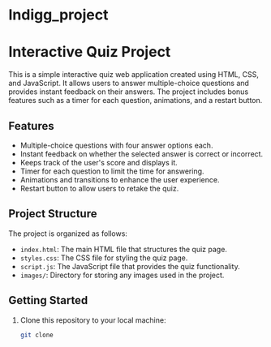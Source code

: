 # Indigg_project

# Interactive Quiz Project

This is a simple interactive quiz web application created using HTML, CSS, and JavaScript. It allows users to answer multiple-choice questions and provides instant feedback on their answers. The project includes bonus features such as a timer for each question, animations, and a restart button.

## Features

- Multiple-choice questions with four answer options each.
- Instant feedback on whether the selected answer is correct or incorrect.
- Keeps track of the user's score and displays it.
- Timer for each question to limit the time for answering.
- Animations and transitions to enhance the user experience.
- Restart button to allow users to retake the quiz.

## Project Structure

The project is organized as follows:

- `index.html`: The main HTML file that structures the quiz page.
- `styles.css`: The CSS file for styling the quiz page.
- `script.js`: The JavaScript file that provides the quiz functionality.
- `images/`: Directory for storing any images used in the project.

## Getting Started

1. Clone this repository to your local machine:

   ```bash
   git clone 
